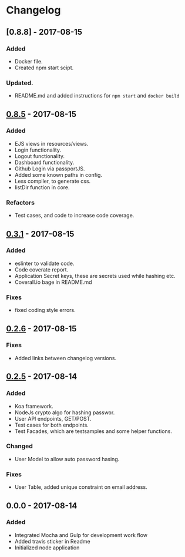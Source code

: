 # Changelog

## [0.8.8] - 2017-08-15

### Added
- Docker file.
- Created npm start scipt.

### Updated.
- README.md and added instructions for `npm start` and `docker build`

## [0.8.5] - 2017-08-15

### Added
- EJS views in resources/views.
- Login functionality.
- Logout functionality.
- Dashboard functionality.
- Github Login via passportJS.
- Added some known paths in config.
- Less compiler, to generate css.
- listDir function in core.

### Refactors
- Test cases, and code to increase code coverage.

## [0.3.1] - 2017-08-15

### Added
- eslinter to validate code.
- Code coverate report.
- Application Secret keys, these are secrets used while hashing etc.
- Coverall.io bage in README.md

### Fixes
- fixed coding style errors.

## [0.2.6] - 2017-08-15

### Fixes
- Added links between changelog versions.

## [0.2.5] - 2017-08-14

### Added
- Koa framework.
- NodeJs crypto algo for hashing passwor.
- User API endpoints, GET/POST.
- Test cases for both endpoints.
- Test Facades, which are testsamples and some helper functions.

### Changed
- User Model to allow auto password hasing.

### Fixes
- User Table, added unique constraint on email address.

## 0.0.0 - 2017-08-14

### Added
- Integrated Mocha and Gulp for development work flow
- Added travis sticker in Readme
- Initialized node application

[0.8.5]: https://github.com/mabdullah353/koajsapp/compare/v0.3.1...v0.8.5
[0.3.1]: https://github.com/mabdullah353/koajsapp/compare/v0.2.6...v0.3.1
[0.2.6]: https://github.com/mabdullah353/koajsapp/compare/v0.2.5...v0.2.6
[0.2.5]: https://github.com/mabdullah353/koajsapp/compare/v0.0.0...v0.2.5